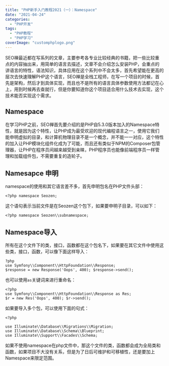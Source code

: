 ```yaml
---
title: "PHP新手入门教程2021（一）：Namespace"
date: "2021-04-24"
categories: 
  - "PHP开发"
tags: 
  - "PHP教程"
  - "PHP学习"
coverImage: "customphplogo.png"
---
```


SEO禅最近都在写系列的文章，主要参考各专业比较经典的书籍，把一些比较重点的内容抽出来，用简单的语言去描述，文章不会介绍怎么安装PHP，会重点的讲语言的特性，语法知识，具体应用在这个系列中不会太多，首先希望能在更高的层次去快速理解PHP这个语言，SEO禅是全栈工程师，在写一个项目的时候，首先是架构，然后才到具体实现，而且也不是所有的语言具体参数使用方法都记在心上，用到时候再去查就行，但是你要知道你这个项目适合用什么技术去实现，这个技术能否实现这个需求。

## Namespace

在学习PHP之前，SEO禅首先要介绍的是PHP自5.3.0版本加入的Namespace特性，就是因为这个特性，让PHP成为最受欢迎的现代编程语言之一，使用它我们能申明虚拟的目录，和计算机物理目录不是一个概念，并不能一一对应，这个特性的加入让PHP模块化组件化成为了可能，而且还有类似于NPM的Composer包管理器，让PHP在程序员间越来越受到亲睐，PHP程序员也能像前端程序员一样管理和加载组件包，不需要重复的造轮子。

## Namesapce 申明

namespace的使用和其它语言差不多，首先申明包名在PHP文件头部：
```
<?php namespace Seozen;
```
这个语句表示当前文件是在Seozen这个包下，如果要申明子目录，可以如下：
```
<?php namespace Seozen\\subnamespace;
```
## Namespace导入

所有在这个文件下的类，接口，函数都在这个包名下，如果要在其它文件中使用这些类，接口，函数，可以像下面这样导入：
```
?php
use Symfony\\Component\\HttpFoundation\\Response;
$response = new Response('Oops', 400); $response->send();
```
也可以使用`as`关键词来进行重命名：
```
<?php
use Symfony\\Component\\HttpFoundation\\Response as Res;
$r = new Res('Oops', 400); $r->send();
```
如果要导入多个包，可以使用下面的句式：
```
<?php

use Illuminate\\Database\\Migrations\\Migration;
use Illuminate\\Database\\Schema\\Blueprint;
use Illuminate\\Support\\Facades\\Schema;
```
如果不使用namespace在php文件中，那这个文件的类，函数都会成为全局类和函数，如果项目不大没有关系，但是为了日后可维护和可移植性，还是要加上Namespace来限定范围。
